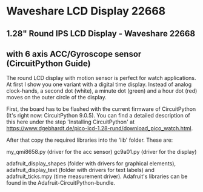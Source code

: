 # Waveshare LCD Display 22668
## 1.28" Round IPS LCD Display - Waveshare 22668 
## with 6 axis ACC/Gyroscope sensor (CircuitPython Guide)

The round LCD display with motion sensor is perfect for watch applications. At first I show you one variant with a
digital time display. Instead of analog clock-hands, a second dot (white), a minute dot (green) and a hour dot
(red) moves on the outer circle of the display.

First, the board has to be flashed with the current firmware of CircuitPython (It's right now: CircuitPython 9.0.5).
You can find a detailed description of this here under the step 'Installing CircuitPython' at
https://www.dgebhardt.de/pico-lcd-1.28-rund/download_pico_watch.html.

After that copy the required libraries into the 'lib' folder. These are:

my_qmi8658.py (driver for the acc sensor)
gc9a01.py (driver for the display)

adafruit_display_shapes (folder with drivers for graphical elements), adafruit_display_text (folder with drivers for
text labels) and adafruit_ticks.mpy (time measurement driver). Adafruit's libraries can be found in the
Adafruit-CircuitPython-bundle.
